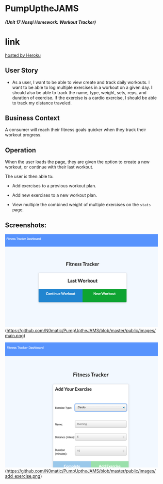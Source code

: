 # PumpUptheJAMS
##### (Unit 17 Nosql Homework: Workout Tracker)

# link 

[hosted by Heroku](https://pump-up-the-jams.herokuapp.com/)

## User Story

* As a user, I want to be able to view create and track daily workouts.  I want to be able to log multiple exercises in a workout on a given day.  I should also be able to track the name, type, weight, sets, reps, and duration of exercise.  If the exercise is a cardio exercise, I should be able to track my distance traveled.

## Business Context

A consumer will reach their fitness goals quicker when they track their workout progress.

## Operation

When the user loads the page, they are given the option to create a new workout, or continue with their last workout.

The user is then able to:

  * Add exercises to a previous workout plan.

  * Add new exercises to a new workout plan.

  * View multiple the combined weight of multiple exercises on the `stats` page.

## Screenshots:

![Main Page](/public/images/main.png)
(https://github.com/N0matic/PumpUptheJAMS/blob/master/public/images/main.png)

![Add Exercises](/public/images/add_exercise.png)
(https://github.com/N0matic/PumpUptheJAMS/blob/master/public/images/add_exercise.png)
